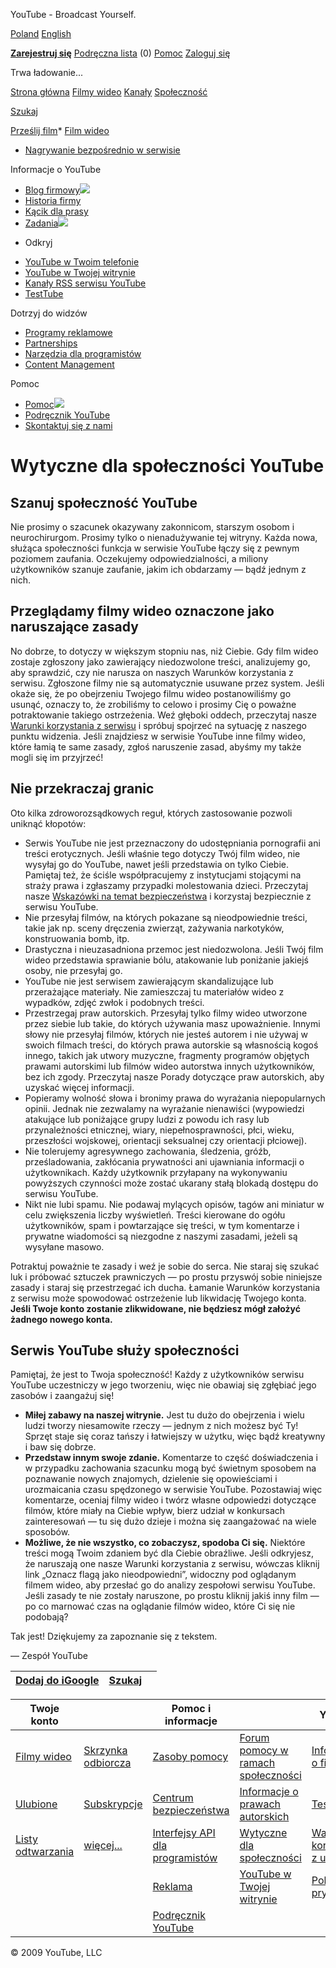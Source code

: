 



YouTube - Broadcast Yourself.

















[Poland](#)
[English](#)



**[Zarejestruj się](/signup?next=/t/community_guidelines%3F)**
[Podręczna lista](/watch_queue?all) (0)
[Pomoc](http://help.youtube.com/support/youtube/bin/static.py?page=start.cs&hl=en-US)
[Zaloguj się](/login?next=/t/community_guidelines%3F)





Trwa ładowanie...

[Strona główna](/)
[Filmy wideo](/browse)
[Kanały](/members)
[Społeczność](/community)




[Szukaj](#)

[Prześlij film](/my_videos_upload)* [Film wideo](/my_videos_upload)
* [Nagrywanie bezpośrednio w serwisie](/my_videos_quick_capture)







 Informacje o YouTube

* [Blog firmowy![](http://s.ytimg.com/yt/img/img_about_toexternal_14x9-vfl35309.gif)](/blog)
* [Historia firmy](/t/about)
* [Kącik dla prasy](/press_room)
* [Zadania![](http://s.ytimg.com/yt/img/img_about_toexternal_14x9-vfl35309.gif)](http://www.google.com/support/jobs/bin/static.py?page=youtube.cs&lc=youtube)



 - Odkryj

* [YouTube w Twoim telefonie](/mobile)
* [YouTube w Twojej witrynie](/youtubeonyoursite)
* [Kanały RSS serwisu YouTube](/t/rss_feeds)
* [TestTube](/testtube)



 Dotrzyj do widzów

* [Programy reklamowe](/t/advertising)
* [Partnerships](/partners)
* [Narzędzia dla programistów](/dev)
* [Content Management](/t/content_management)



 Pomoc

* [Pomoc![](http://s.ytimg.com/yt/img/img_about_toexternal_14x9-vfl35309.gif)](http://help.youtube.com/support/youtube//bin/static.py?page=start.cs&hl=en-US)
* [Podręcznik YouTube](/t/yt_handbook_home)
* [Skontaktuj się z nami](/t/contact_us)




# Wytyczne dla społeczności YouTube


## Szanuj społeczność YouTube


Nie prosimy o szacunek okazywany zakonnicom, starszym osobom i neurochirurgom. Prosimy tylko o nienadużywanie tej witryny. Każda nowa, służąca społeczności funkcja w serwisie YouTube łączy się z pewnym poziomem zaufania. Oczekujemy odpowiedzialności, a miliony użytkowników szanuje zaufanie, jakim ich obdarzamy — bądź jednym z nich.


## Przeglądamy filmy wideo oznaczone jako naruszające zasady


No dobrze, to dotyczy w większym stopniu nas, niż Ciebie. Gdy film wideo zostaje zgłoszony jako zawierający niedozwolone treści, analizujemy go, aby sprawdzić, czy nie narusza on naszych Warunków korzystania z serwisu. Zgłoszone filmy nie są automatycznie usuwane przez system. Jeśli okaże się, że po obejrzeniu Twojego filmu wideo postanowiliśmy go usunąć, oznaczy to, że zrobiliśmy to celowo i prosimy Cię o poważne potraktowanie takiego ostrzeżenia. Weź głęboki oddech, przeczytaj nasze [Warunki korzystania z serwisu](/t/terms) i spróbuj spojrzeć na sytuację z naszego punktu widzenia. Jeśli znajdziesz w serwisie YouTube inne filmy wideo, które łamią te same zasady, zgłoś naruszenie zasad, abyśmy my także mogli się im przyjrzeć!


## Nie przekraczaj granic


Oto kilka zdroworozsądkowych reguł, których zastosowanie pozwoli uniknąć kłopotów:


* Serwis YouTube nie jest przeznaczony do udostępniania pornografii ani treści erotycznych. Jeśli właśnie tego dotyczy Twój film wideo, nie wysyłaj go do YouTube, nawet jeśli przedstawia on tylko Ciebie. Pamiętaj też, że ściśle współpracujemy z instytucjami stojącymi na straży prawa i zgłaszamy przypadki molestowania dzieci. Przeczytaj nasze [Wskazówki na temat bezpieczeństwa](/t/safety) i korzystaj bezpiecznie z serwisu YouTube.
* Nie przesyłaj filmów, na których pokazane są nieodpowiednie treści, takie jak np. sceny dręczenia zwierząt, zażywania narkotyków, konstruowania bomb, itp.
* Drastyczna i nieuzasadniona przemoc jest niedozwolona. Jeśli Twój film wideo przedstawia sprawianie bólu, atakowanie lub poniżanie jakiejś osoby, nie przesyłaj go.
* YouTube nie jest serwisem zawierającym skandalizujące lub przerażające materiały. Nie zamieszczaj tu materiałów wideo z wypadków, zdjęć zwłok i podobnych treści.
* Przestrzegaj praw autorskich. Przesyłaj tylko filmy wideo utworzone przez siebie lub takie, do których używania masz upoważnienie. Innymi słowy nie przesyłaj filmów, których nie jesteś autorem i nie używaj w swoich filmach treści, do których prawa autorskie są własnością kogoś innego, takich jak utwory muzyczne, fragmenty programów objętych prawami autorskimi lub filmów wideo autorstwa innych użytkowników, bez ich zgody. Przeczytaj nasze Porady dotyczące praw autorskich, aby uzyskać więcej informacji.
* Popieramy wolność słowa i bronimy prawa do wyrażania niepopularnych opinii. Jednak nie zezwalamy na wyrażanie nienawiści (wypowiedzi atakujące lub poniżające grupy ludzi z powodu ich rasy lub przynależności etnicznej, wiary, niepełnosprawności, płci, wieku, przeszłości wojskowej, orientacji seksualnej czy orientacji płciowej).
* Nie tolerujemy agresywnego zachowania, śledzenia, gróźb, prześladowania, zakłócania prywatności ani ujawniania informacji o użytkownikach. Każdy użytkownik przyłapany na wykonywaniu powyższych czynności może zostać ukarany stałą blokadą dostępu do serwisu YouTube.
* Nikt nie lubi spamu. Nie podawaj mylących opisów, tagów ani miniatur w celu zwiększenia liczby wyświetleń. Treści kierowane do ogółu użytkowników, spam i powtarzające się treści, w tym komentarze i prywatne wiadomości są niezgodne z naszymi zasadami, jeżeli są wysyłane masowo.


Potraktuj poważnie te zasady i weź je sobie do serca. Nie staraj się szukać luk i próbować sztuczek prawniczych — po prostu przyswój sobie niniejsze zasady i staraj się przestrzegać ich ducha. Łamanie Warunków korzystania z serwisu może spowodować ostrzeżenie lub likwidację Twojego konta. **Jeśli Twoje konto zostanie zlikwidowane, nie będziesz mógł założyć żadnego nowego konta.**


## Serwis YouTube służy społeczności


Pamiętaj, że jest to Twoja społeczność! Każdy z użytkowników serwisu YouTube uczestniczy w jego tworzeniu, więc nie obawiaj się zgłębiać jego zasobów i zaangażuj się!


* **Miłej zabawy na naszej witrynie.** Jest tu dużo do obejrzenia i wielu ludzi tworzy niesamowite rzeczy — jednym z nich możesz być Ty! Sprzęt staje się coraz tańszy i łatwiejszy w użytku, więc bądź kreatywny i baw się dobrze.
* **Przedstaw innym swoje zdanie.** Komentarze to część doświadczenia i w przypadku zachowania szacunku mogą być świetnym sposobem na poznawanie nowych znajomych, dzielenie się opowieściami i urozmaicania czasu spędzonego w serwisie YouTube. Pozostawiaj więc komentarze, oceniaj filmy wideo i twórz własne odpowiedzi dotyczące filmów, które miały na Ciebie wpływ, bierz udział w konkursach zainteresowań — tu się dużo dzieje i można się zaangażować na wiele sposobów.
* **Możliwe, że nie wszystko, co zobaczysz, spodoba Ci się.** Niektóre treści mogą Twoim zdaniem być dla Ciebie obraźliwe. Jeśli odkryjesz, że naruszają one nasze Warunki korzystania z serwisu, wówczas kliknij link „Oznacz flagą jako nieodpowiedni”, widoczny pod oglądanym filmem wideo, aby przesłać go do analizy zespołowi serwisu YouTube. Jeśli zasady te nie zostały naruszone, po prostu kliknij jakiś inny film — po co marnować czas na oglądanie filmów wideo, które Ci się nie podobają?


Tak jest! Dziękujemy za zapoznanie się z tekstem.


— Zespół YouTube








| [Dodaj do iGoogle](http://www.google.com/webmasters/igoogle/youtube.html) | [Szukaj](#) |  |
| --- | --- | --- |






| Twoje konto | | Pomoc i informacje | | YouTube | |
| --- | --- | --- | --- | --- | --- |
| [Filmy wideo](/my_videos) | [Skrzynka odbiorcza](/inbox) | [Zasoby pomocy](http://help.youtube.com/support/youtube/bin/static.py?page=start.cs&hl=en-US) | [Forum pomocy w ramach społeczności](http://help.youtube.com/group/youtube-help?hl=en-US) | [Informacje o firmie](/t/about) | [Dla prasy](/press_room) |
| [Ulubione](/my_favorites) | [Subskrypcje](/my_subscriptions) | [Centrum bezpieczeństwa](http://help.youtube.com/support/youtube/bin/request.py?contact_type=abuse&hl=en-US) | [Informacje o prawach autorskich](/t/copyright_notice) | [TestTube](/testtube) | [Kontakt](/t/contact_us) |
| [Listy odtwarzania](/my_playlists) | [więcej...](/my_account) | [Interfejsy API dla programistów](http://code.google.com/apis/youtube/overview.html) | [Wytyczne dla społeczności](/t/community_guidelines) | [Warunki korzystania z usługi](/t/terms) | [Blog](/blog) |
|  | | [Reklama](/t/advertising) | [YouTube w Twojej witrynie](/youtubeonyoursite) | [Polityka prywatności](/t/privacy) | [Oferty pracy](http://www.google.com/jobs/youtube) |
|  | | [Podręcznik YouTube](/t/yt_handbook_home) | |  | |





 © 2009 YouTube, LLC
 
 



